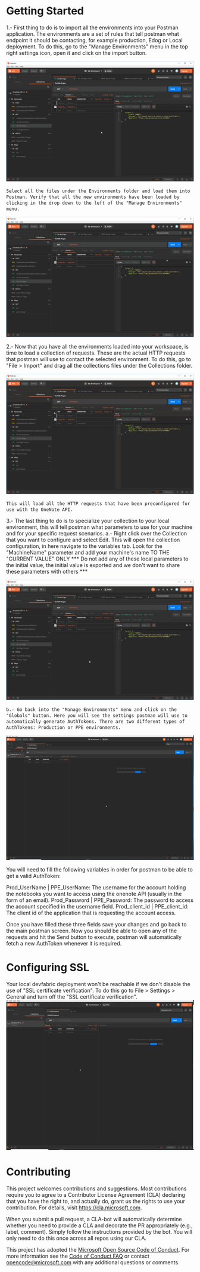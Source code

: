 # Getting Started

1.- First thing to do is to import all the environments into your Postman application. 
    The environments are a set of rules that tell postman what endpoint it should be contacting, for example production, Edog or Local deployment.
    To do this, go to the "Manage Environments" menu in the top right settings icon, open it and click on the import button. 

![Manage_Environments-Import](/img/Manage_Environments-Import.gif)

    Select all the files under the Environments folder and load them into Postman. Verify that all the new environments have been loaded by 
    clicking in the drop down to the left of the "Manage Environments" menu.

![Manage_Environments-Import](/img/Manage_Environments-DropDown.gif)

2.- Now that you have all the environments loaded into your workspace, is time to load a collection of requests. These are the actual HTTP requests
    that postman will use to contact the selected environment. To do this, go to "File > Import" and drag all the collections files under the Collections folder.

![Manage_Environments-Import](/img/Collection-Import.gif)

    This will load all the HTTP requests that have been preconfigured for use with the OneNote API.

3.- The last thing to do is to specialize your collection to your local environment, this will tell postman what parameters to use for your machine and for your specific request scenarios.
    a.- Right click over the Collection that you want to configure and select Edit. This will open the collection configuration, in here navigate to the variables tab. 
        Look for the "MachineName" parameter and add your machine's name TO THE "CURRENT VALUE" ONLY 
            *** Do not add any of these local parameters to the initial value, the initial value is exported and we don't want to share these parameters with others *** 

![Manage_Environments-Import](/img/Collection-Variables.gif)

    b.- Go back into the "Manage Environments" menu and click on the "Globals" button. Here you will see the settings postman will use to automatically generate AuthTokens. There are two different types of AuthTokens: Production or PPE environments.
![Manage_Environments-Import](/img/Manage_Environments-Globals.gif)

You will need to fill the following variables in order for postman to be able to get a valid AuthToken:

Prod_UserName | PPE_UserName: The username for the account holding the notebooks you want to access using the onenote API (usually in the form of an email).
Prod_Password | PPE_Password: The password to access the account specified in the username field.
Prod_client_id | PPE_client_id: The client id of the application that is requesting the account access.

Once you have filled these three fields save your changes and go back to the main postman screen.
Now you should be able to open any of the requests and hit the Send button to execute, postman will automatically fetch a new AuthToken whenever it is required.

# Configuring SSL

Your local devfabric deployment won't be reachable if we don't disable the use of "SSL certificate verification". To do this go to File > Settings > General and turn off the "SSL certificate verification".
![Manage_Environments-Import](/img/DisableSSL.gif)

# Contributing

This project welcomes contributions and suggestions.  Most contributions require you to agree to a
Contributor License Agreement (CLA) declaring that you have the right to, and actually do, grant us
the rights to use your contribution. For details, visit https://cla.microsoft.com.

When you submit a pull request, a CLA-bot will automatically determine whether you need to provide
a CLA and decorate the PR appropriately (e.g., label, comment). Simply follow the instructions
provided by the bot. You will only need to do this once across all repos using our CLA.

This project has adopted the [Microsoft Open Source Code of Conduct](https://opensource.microsoft.com/codeofconduct/).
For more information see the [Code of Conduct FAQ](https://opensource.microsoft.com/codeofconduct/faq/) or
contact [opencode@microsoft.com](mailto:opencode@microsoft.com) with any additional questions or comments.
